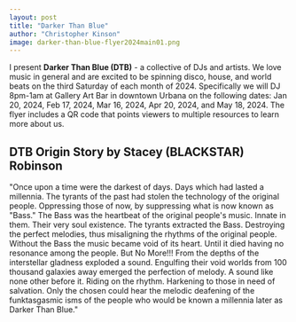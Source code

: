```yaml
---
layout: post
title: "Darker Than Blue"
author: "Christopher Kinson"
image: darker-than-blue-flyer2024main01.png
---
```


I present **Darker Than Blue (DTB)** - a collective of DJs and artists. We love music in general and are excited to be spinning disco, house, and world beats on the third Saturday of each month of 2024. Specifically we will DJ 8pm-1am at Gallery Art Bar in downtown Urbana on the following dates: Jan 20, 2024, Feb 17, 2024, Mar 16, 2024, Apr 20, 2024, and May 18, 2024. The flyer includes a QR code that points viewers to multiple resources to learn more about us.

## DTB Origin Story by Stacey (BLACKSTAR) Robinson
"Once upon a time were the darkest of days. Days which had lasted a millennia. The tyrants of the past had stolen the technology of the original people. Oppressing those of now, by suppressing what is now known as "Bass." The Bass was the heartbeat of the original people's music. Innate in them. Their very soul existence. The tyrants extracted the Bass. Destroying the perfect melodies, thus misaligning the rhythms of the original people. Without the Bass the music became void of its heart. Until it died having no resonance among the people. But No More!!! From the depths of the interstellar gladness exploded a sound. Engulfing their void worlds from 100 thousand galaxies away emerged the perfection of melody. A sound like none other before it. Riding on the rhythm. Harkening to those in need of salvation. Only the chosen could hear the melodic deafening of the funktasgasmic isms of the people who would be known a millennia later as Darker Than Blue." 